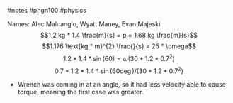 #notes #phgn100 #physics

Names: Alec Malcangio, Wyatt Maney, Evan Majeski
$$1.2 kg * 1.4 \frac{m}{s} = p = 1.68 kg \frac{m}{s}$$
$$1.176  \text{kg * m}^{2} \frac{}{s} = 25 * \omega$$
$$1.2 * 1.4 * \sin(60) = \omega ( 30 + 1.2 * 0.7^{2})$$
$$0.7 *1.2 * 1.4 * \sin (60 \deg) / (30 + 1.2*0.7^2)$$
- Wrench was coming in at an angle, so it had less velocity able to cause torque, meaning the first case was greater. 